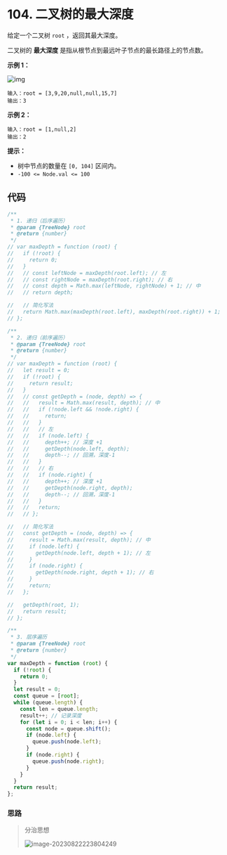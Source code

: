 # 104. 二叉树的最大深度

给定一个二叉树 `root` ，返回其最大深度。

二叉树的 **最大深度** 是指从根节点到最远叶子节点的最长路径上的节点数。

 

**示例 1：**

![img](https://qiniucloud.qishilong.space/images/202308222237820.jpg)

 

```
输入：root = [3,9,20,null,null,15,7]
输出：3
```

**示例 2：**

```
输入：root = [1,null,2]
输出：2
```

 

**提示：**

-   树中节点的数量在 `[0, 104]` 区间内。
-   `-100 <= Node.val <= 100`

## 代码

```js
/**
 * 1. 递归（后序遍历）
 * @param {TreeNode} root
 * @return {number}
 */
// var maxDepth = function (root) {
//   if (!root) {
//     return 0;
//   }
//   // const leftNode = maxDepth(root.left); // 左
//   // const rightNode = maxDepth(root.right); // 右
//   // const depth = Math.max(leftNode, rightNode) + 1; // 中
//   // return depth;

//   // 简化写法
//   return Math.max(maxDepth(root.left), maxDepth(root.right)) + 1;
// };

/**
 * 2. 递归（前序遍历）
 * @param {TreeNode} root
 * @return {number}
 */
// var maxDepth = function (root) {
//   let result = 0;
//   if (!root) {
//     return result;
//   }
//   // const getDepth = (node, depth) => {
//   //   result = Math.max(result, depth); // 中
//   //   if (!node.left && !node.right) {
//   //     return;
//   //   }
//   //   // 左
//   //   if (node.left) {
//   //     depth++; // 深度 +1
//   //     getDepth(node.left, depth);
//   //     depth--; // 回溯，深度-1
//   //   }
//   //   // 右
//   //   if (node.right) {
//   //     depth++; // 深度 +1
//   //     getDepth(node.right, depth);
//   //     depth--; // 回溯，深度-1
//   //   }
//   //   return;
//   // };

//   // 简化写法
//   const getDepth = (node, depth) => {
//     result = Math.max(result, depth); // 中
//     if (node.left) {
//       getDepth(node.left, depth + 1); // 左
//     }
//     if (node.right) {
//       getDepth(node.right, depth + 1); // 右
//     }
//     return;
//   };

//   getDepth(root, 1);
//   return result;
// };

/**
 * 3. 层序遍历
 * @param {TreeNode} root
 * @return {number}
 */
var maxDepth = function (root) {
  if (!root) {
    return 0;
  }
  let result = 0;
  const queue = [root];
  while (queue.length) {
    const len = queue.length;
    result++; // 记录深度
    for (let i = 0; i < len; i++) {
      const node = queue.shift();
      if (node.left) {
        queue.push(node.left);
      }
      if (node.right) {
        queue.push(node.right);
      }
    }
  }
  return result;
};
```

### 思路

>   分治思想
>
>   ![image-20230822223804249](https://qiniucloud.qishilong.space/images/202308222238279.png)